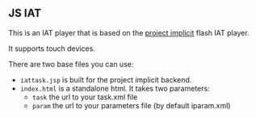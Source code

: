 ## JS IAT

This is an IAT player that is based on the [project implicit](implicit.harvard.edu) flash IAT player.

It supports touch devices.

There are two base files you can use:

* `iattask.jsp` is built for the project implicit backend.
* `index.html` is a standalone html. It takes two parameters:
	* `task` the url to your task.xml file
	* `param` the url to your parameters file (by default iparam.xml)